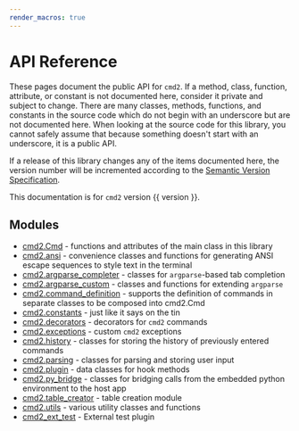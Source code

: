 ```yaml
---
render_macros: true
---
```


# API Reference

These pages document the public API for `cmd2`. If a method, class, function, attribute, or constant is not documented here, consider it private and subject to change. There are many classes, methods, functions, and constants in the source code which do not begin with an underscore but are not documented here. When looking at the source code for this library, you cannot safely assume that because something doesn't start with an underscore, it is a public API.

If a release of this library changes any of the items documented here, the version number will be incremented according to the [Semantic Version Specification](https://semver.org).

This documentation is for `cmd2` version {{ version }}.

## Modules

-   [cmd2.Cmd](./cmd.md) - functions and attributes of the main class in this library
-   [cmd2.ansi](./ansi.md) - convenience classes and functions for generating ANSI escape sequences to style text in the terminal
-   [cmd2.argparse_completer](./argparse_completer.md) - classes for `argparse`-based tab completion
-   [cmd2.argparse_custom](./argparse_custom.md) - classes and functions for extending `argparse`
-   [cmd2.command_definition](./command_definition.md) - supports the definition of commands in separate classes to be composed into cmd2.Cmd
-   [cmd2.constants](./constants.md) - just like it says on the tin
-   [cmd2.decorators](./decorators.md) - decorators for `cmd2` commands
-   [cmd2.exceptions](./exceptions.md) - custom `cmd2` exceptions
-   [cmd2.history](./history.md) - classes for storing the history of previously entered commands
-   [cmd2.parsing](./parsing.md) - classes for parsing and storing user input
-   [cmd2.plugin](./plugin.md) - data classes for hook methods
-   [cmd2.py_bridge](./py_bridge.md) - classes for bridging calls from the embedded python environment to the host app
-   [cmd2.table_creator](./table_creator.md) - table creation module
-   [cmd2.utils](./utils.md) - various utility classes and functions
-   [cmd2_ext_test](./plugin_external_test.md) - External test plugin
